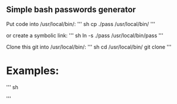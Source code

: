 ## Simple bash passwords generator

Put code into /usr/local/bin/:
''' sh
	cp ./pass /usr/local/bin/
'''

or create a symbolic link:
''' sh
	ln -s ./pass /usr/local/bin/pass
'''

Clone this git into /usr/local/bin/:
''' sh
	cd /usr/local/bin/
	git clone 
'''


# Examples:
''' sh

'''